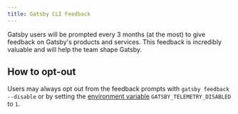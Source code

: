 ```yaml
---
title: Gatsby CLI Feedback
---
```


Gatsby users will be prompted every 3 months (at the most) to give feedback on Gatsby's products and services. This feedback is incredibly valuable and will help the team shape Gatsby.

## How to opt-out

Users may always opt out from the feedback prompts with `gatsby feedback --disable` or by setting the [environment variable](/docs/how-to/local-development/environment-variables/) `GATSBY_TELEMETRY_DISABLED` to `1`.
